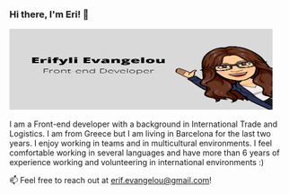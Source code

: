 ### Hi there, I'm Eri! 👋

<img src="https://github.com/erifylo/erifylo/blob/main/ErifyliEvangelouAvatar.png?raw=true" width="469" height="144">

I am a Front-end developer with a background in International Trade and Logistics. I am from Greece but I am living in Barcelona for the last two years. I enjoy working in teams and in multicultural environments. I feel comfortable working in several languages and have more than 6 years of experience working and volunteering in international environments :)

 📫 Feel free to reach out at erif.evangelou@gmail.com! 


<!--
**erifylo/erifylo** is a ✨ _special_ ✨ repository because its `README.md` (this file) appears on your GitHub profile.
Here are some ideas to get you started:

- 🔭 I’m currently working on ...
- 🌱 I’m currently learning ...
- 👯 I’m looking to collaborate on ...
- 🤔 I’m looking for help with ...
- 💬 Ask me about ...
- 📫 How to reach me: ...
- 😄 Pronouns: ...
- ⚡ Fun fact: ...
-->
